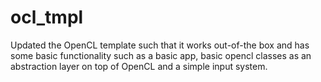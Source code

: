 # ocl_tmpl
Updated the OpenCL template such that it works out-of-the box and has some basic functionality such as a basic app, basic opencl classes as an abstraction layer on top of OpenCL and a simple input system.